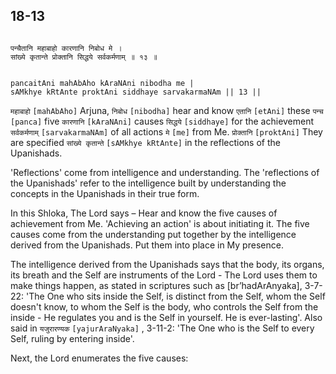 ## 18-13


```shloka-sa

पन्चैतानि महाबाहो कारणानि निबोध मे ।
सांख्ये कृतान्ते प्रोक्तानि सिद्धये सर्वकर्मणाम् ॥ १३ ॥

```
```shloka-sa-hk

pancaitAni mahAbAho kAraNAni nibodha me |
sAMkhye kRtAnte proktAni siddhaye sarvakarmaNAm || 13 ||

```
`महाबाहो` `[mahAbAho]` Arjuna, `निबोध` `[nibodha]` hear and know `एतानि` `[etAni]` these `पन्च` `[panca]` five `कारणानि` `[kAraNAni]` causes `सिद्धये` `[siddhaye]` for the achievement `सर्वकर्मणाम्` `[sarvakarmaNAm]` of all actions `मे` `[me]` from Me. `प्रोक्तानि` `[proktAni]` They are specified `सांख्ये कृतान्ते` `[sAMkhye kRtAnte]` in the reflections of the Upanishads.

'Reflections' come from intelligence and understanding. The 'reflections of the Upanishads' refer to the intelligence built by understanding the concepts in the Upanishads in their true form. 




In this Shloka, The Lord says – Hear and know the five causes of achievement from Me. 'Achieving an action' is about initiating it. The five causes come from the understanding put together by the intelligence derived from the Upanishads. Put them into place in My presence.

The intelligence derived from the Upanishads says that the body, its organs, its breath and the Self are instruments of the Lord - The Lord uses them to make things happen, as stated in scriptures such as [br’hadArAnyaka], 3-7-22: 'The One who sits inside the Self, is distinct from the Self, whom the Self doesn't know, to whom the Self is the body, who controls the Self from the inside - He regulates you and is the Self in yourself. He is ever-lasting'. Also said in 
`यजुरारण्यक` `[yajurAraNyaka]` , 3-11-2:
 'The One who is the Self to every Self, ruling by entering inside'.

Next, the Lord enumerates the five causes:


